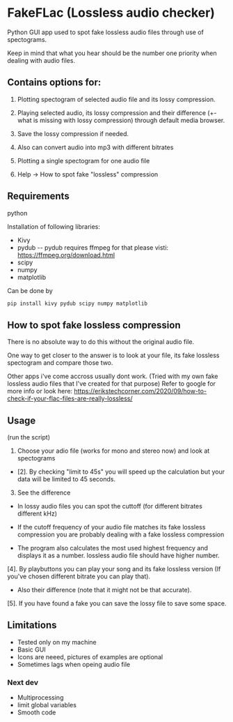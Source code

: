 # FakeFLac (Lossless audio checker)

Python GUI app used to spot fake lossless audio files through use of spectograms.

Keep in mind that what you hear should be the number one priority when dealing with audio files.

## Contains options for:

1. Plotting spectogram of selected audio file and its lossy compression.

2. Playing selected audio, its lossy compression and their difference (+- what is missing with lossy compression) through default media browser.

3. Save the lossy compression if needed. 

4. Also can convert audio into mp3 with different bitrates

5. Plotting a single spectogram for one audio file

6. Help -> How to spot fake "lossless" compression

## Requirements
python

Installation of following libraries:
- Kivy
- pydub
-- pydub requires ffmpeg for that please visti: https://ffmpeg.org/download.html
- scipy
- numpy
- matplotlib

Can be done by
```bash
pip install kivy pydub scipy numpy matplotlib
```
## How to spot fake lossless compression
There is no absolute way to do this without the original audio file.

One way to get closer to the answer is to look at your file, its fake lossless spectogram and compare those two.

Other apps i've come accross usually dont work. (Tried with my own fake lossless audio files that I've created for that purpose)
Refer to google for more info or look here: https://erikstechcorner.com/2020/09/how-to-check-if-your-flac-files-are-really-lossless/

## Usage

(run the script)

1. Choose your adio file (works for mono and stereo now) and look at spectograms

- [2]. By checking "limit to 45s" you will speed up the calculation but your data will be limited to 45 seconds.

3. See the difference

- In lossy audio files you can spot the cuttoff (for different bitrates different kHz)

- If the cutoff frequency of your audio file matches its fake lossless compression you are probably dealing with a fake lossless compression

- The program also calculates the most used highest frequency and displays it as a number. lossless audio file should have higher number.

[4]. By playbuttons you can play your song and its fake lossless version (If you've chosen different bitrate you can play that). 

- Also their difference (note that it might not be that accurate).

[5]. If you have found a fake you can save the lossy file to save some space.

## Limitations

- Tested only on my machine
- Basic GUI
- Icons are neeed, pictures of examples are optional
- Sometimes lags when opeing audio file

### Next dev

- Multiprocessing
- limit global variables
- Smooth code
